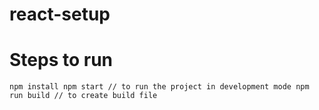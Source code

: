 # react-setup

# Steps to run

`
npm install
npm start // to run the project in development mode
npm run build // to create build file
`